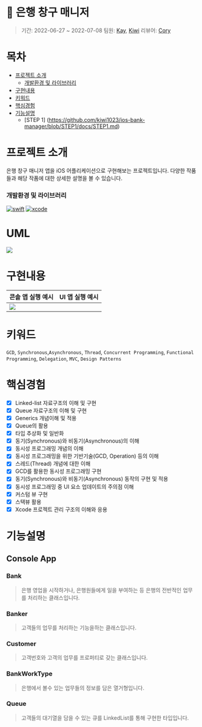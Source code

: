 # 🏦 은행 창구 매니저
> 기간: 2022-06-27 ~ 2022-07-08
> 팀원: [Kay](https://github.com/KayAhnDS), [Kiwi](https://github.com/kiwi1023)
> 리뷰어: [Cory](https://github.com/corykim0829)

# 목차
* [프로젝트 소개](#프로젝트-소개)
    * [개발환경 및 라이브러리](#개발환경-및-라이브러리)
* [구현내용](#구현내용)
* [키워드](#키워드)
* [핵심경험](#핵심경험)
* [기능설명](#기능설명)
    * [STEP 1] (https://github.com/kiwi1023/ios-bank-manager/blob/STEP1/docs/STEP1.md)


# 프로젝트 소개
은행 창구 매니저 앱을 iOS 어플리케이션으로 구현해보는 프로젝트입니다.
다양한 작품들과 해당 작품에 대한 상세한 설명을 볼 수 있습니다.

### 개발환경 및 라이브러리
[![swift](https://img.shields.io/badge/swift-5.6-orange)]()
[![xcode](https://img.shields.io/badge/Xcode-13.3-blue)]()

# UML
![](https://i.imgur.com/YnPCee8.png)


# 구현내용

| 콘솔 앱 실행 예시 | UI 앱 실행 예시 |
| -------- | -------- |
|![](https://i.imgur.com/HOkOL7f.gif) | 
# 키워드

`GCD`, `Synchronous`,`Asynchronous`, `Thread`, `Concurrent Programming`, `Functional Programming`, `Delegation`, `MVC`, `Design Patterns`

# 핵심경험
- [x]  Linked-list 자료구조의 이해 및 구현
- [x] Queue 자료구조의 이해 및 구현
- [x] Generics 개념이해 및 적용
- [x] Queue의 활용
- [x] 타입 추상화 및 일반화
- [x] 동기(Synchronous)와 비동기(Asynchronous)의 이해
- [x] 동시성 프로그래밍 개념의 이해
- [x] 동시성 프로그래밍을 위한 기반기술(GCD, Operation) 등의 이해
- [x] 스레드(Thread) 개념에 대한 이해
- [x] GCD를 활용한 동시성 프로그래밍 구현
- [x] 동기(Synchronous)와 비동기(Asynchronous) 동작의 구현 및 적용
- [x] 동시성 프로그래밍 중 UI 요소 업데이트의 주의점 이해
- [x] 커스텀 뷰 구현
- [x] 스택뷰 활용
- [x] Xcode 프로젝트 관리 구조의 이해와 응용

# 기능설명
## Console App

### Bank
> 은행 영업을 시작하거나, 은행원들에게 일을 부여하는 등 은행의 전반적인 업무를 처리하는 클래스입니다.
### Banker
> 고객들의 업무를 처리하는 기능을하는 클래스입니다.
### Customer
> 고객번호와 고객의 업무를 프로퍼티로 갖는 클래스입니다.
### BankWorkType
> 은행에서 볼수 있는 업무들의 정보를 담은 열거형입니다.
### Queue
> 고객들의 대기열을 담을 수 있는 큐를 LinkedList를 통해 구현한 타입입니다.

